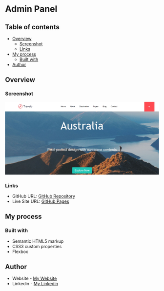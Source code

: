 # Admin Panel

## Table of contents

- [Overview](#overview)
  - [Screenshot](#screenshot)
  - [Links](#links)
- [My process](#my-process)
  - [Built with](#built-with)
- [Author](#author)

## Overview

### Screenshot

![](images/Travelo.jpg)

### Links

- GitHub URL: [GitHub Repository](https://github.com/AtrinDev/Travelo)
- Live Site URL: [GitHub Pages](https://atrindev.github.io/Travelo/)

## My process

### Built with

- Semantic HTML5 markup
- CSS3 custom properties
- Flexbox

## Author

- Website - [My Website](https://www.atrindev.ir)
- Linkedin - [My Linkedin](https://www.linkedin.com/in/atrindev)

